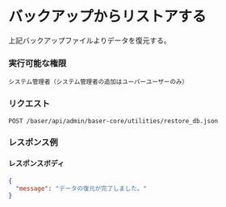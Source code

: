 # バックアップからリストアする

上記バックアップファイルよりデータを復元する。

### 実行可能な権限
```
システム管理者（システム管理者の追加はユーパーユーザーのみ）
```

### リクエスト
```
POST /baser/api/admin/baser-core/utilities/restore_db.json
```

### レスポンス例
#### レスポンスボディ
```json
{
  "message": "データの復元が完了しました。"
}

```
